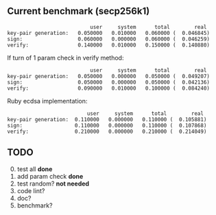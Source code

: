 ## Current benchmark (secp256k1)
```
                           user     system      total        real
key-pair generation:   0.050000   0.010000   0.060000 (  0.046845)
sign:                  0.060000   0.000000   0.060000 (  0.046259)
verify:                0.140000   0.010000   0.150000 (  0.140880)
```
If turn of 1 param check in verify method:
```
                           user     system      total        real
key-pair generation:   0.050000   0.000000   0.050000 (  0.049207)
sign:                  0.050000   0.000000   0.050000 (  0.042136)
verify:                0.090000   0.010000   0.100000 (  0.084240)
```
Ruby ecdsa implementation:
```
                          user     system      total        real
key-pair generation:  0.110000   0.000000   0.110000 (  0.105881)
sign:                 0.110000   0.000000   0.110000 (  0.107868)
verify:               0.210000   0.000000   0.210000 (  0.214049)
```

## TODO
0) test all **done**
1) add param check **done**
2) test random? **not needed**
3) code lint?
4) doc?
5) benchmark?
